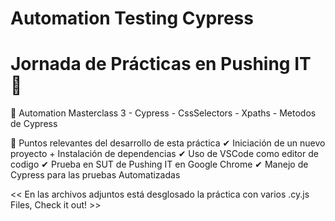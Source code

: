# Automation Testing Cypress
# Jornada de Prácticas en Pushing IT 🌟
🔵 Automation Masterclass 3 - Cypress - CssSelectors - Xpaths - Metodos de Cypress

🔰 Puntos relevantes del desarrollo de esta práctica
  ✔ Iniciación de un nuevo proyecto + Instalación de dependencias 
     ✔ Uso de VSCode como editor de codigo
       ✔ Prueba en SUT de Pushing IT en Google Chrome
         ✔ Manejo de Cypress para las pruebas Automatizadas

<< En las archivos adjuntos está desglosado la práctica con varios .cy.js Files, Check it out! >>
